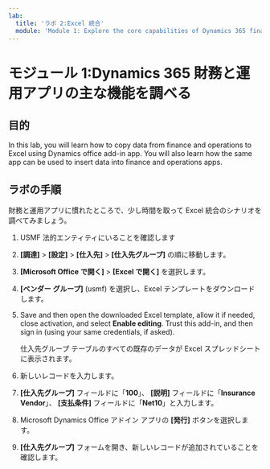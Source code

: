 ```yaml
---
lab:
  title: 'ラボ 2:Excel 統合'
  module: 'Module 1: Explore the core capabilities of Dynamics 365 finance and operations apps'
---
```


# <a name="module-1-explore-the-core-capabilities-of-dynamics-365-finance-and-operations-apps"></a>モジュール 1:Dynamics 365 財務と運用アプリの主な機能を調べる

## <a name="objective"></a>目的

In this lab, you will learn how to copy data from finance and operations to Excel using Dynamics office add-in app. You will also learn how the same app can be used to insert data into finance and operations apps.

## <a name="lab-steps"></a>ラボの手順

財務と運用アプリに慣れたところで、少し時間を取って Excel 統合のシナリオを調べてみましょう。

1. USMF 法的エンティティにいることを確認します 

2. **[調達]**  >  **[設定]**  >  **[仕入先]**  >  **[仕入先グループ]** の順に移動します。

3. **[Microsoft Office で開く]**  >  **[Excel で開く]** を選択します。

4. **[ベンダー グループ]** (usmf) を選択し、Excel テンプレートをダウンロードします。

5. Save and then open the downloaded Excel template, allow it if needed, close activation, and select <bpt id="p1">**</bpt>Enable editing<ept id="p1">**</ept>. Trust this add-in, and then sign in (using your same credentials, if asked).

    仕入先グループ テーブルのすべての既存のデータが Excel スプレッドシートに表示されます。

6.  新しいレコードを入力します。

7. **[仕入先グループ]** フィールドに「**100**」、 **[説明]** フィールドに「**Insurance Vendor**」、 **[支払条件]** フィールドに「**Net10**」と入力します。

8. Microsoft Dynamics Office アドイン アプリの **[発行]** ボタンを選択します。

9. **[仕入先グループ]** フォームを開き、新しいレコードが追加されていることを確認します。

